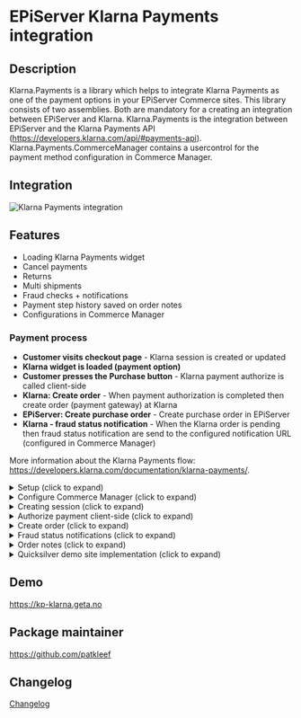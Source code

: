 # EPiServer Klarna Payments integration

## Description

Klarna.Payments is a library which helps to integrate Klarna Payments as one of the payment options in your EPiServer Commerce sites.
This library consists of two assemblies. Both are mandatory for a creating an integration between EPiServer and Klarna.
Klarna.Payments is the integration between EPiServer and the Klarna Payments API (https://developers.klarna.com/api/#payments-api).
Klarna.Payments.CommerceManager contains a usercontrol for the payment method configuration in Commerce Manager.

## Integration

![Klarna Payments integration](https://github.com/Geta/Klarna/raw/master/docs/images/klarna-payments-integration.png)

## Features

- Loading Klarna Payments widget
- Cancel payments
- Returns
- Multi shipments
- Fraud checks + notifications
- Payment step history saved on order notes
- Configurations in Commerce Manager

### Payment process

- **Customer visits checkout page** - Klarna session is created or updated
- **Klarna widget is loaded (payment option)**
- **Customer presses the Purchase button** - Klarna payment authorize is called client-side
- **Klarna: Create order** - When payment authorization is completed then create order (payment gateway) at Klarna
- **EPiServer: Create purchase order** - Create purchase order in EPiServer
- **Klarna - fraud status notification** - When the Klarna order is pending then fraud status notification are send to the configured notification URL (configured in Commerce Manager)

More information about the Klarna Payments flow: https://developers.klarna.com/documentation/klarna-payments/.

<details>
  <summary>Setup (click to expand)</summary>

Start by installing NuGet packages (use [NuGet](https://nuget.episerver.com/)):

    Install-Package Klarna.Payments.v3

For the Commerce Manager site run the following package:

    Install-Package Klarna.Payments.CommerceManager.v3

</details>
<details>
  <summary>Configure Commerce Manager (click to expand)</summary>

Login into Commerce Manager and open **Administration -> Order System -> Payments**. Then click **New** and in **Overview** tab fill:

- **Name(\*)**
- **System Keyword(\*)** - KlarnaPayments (the integration will not work when something else is entered in this field)
- **Language(\*)** - allows a specific language to be specified for the payment gateway
- **Class Name(\*)** - choose **Klarna.Payments.KlarnaPaymentGateway**
- **Payment Class(\*)** - choose **Mediachase.Commerce.Orders.OtherPayment**
- **IsActive** - **Yes**
- **Supports Recurring** - **No** - this Klarna Payments integration does not support recurring payments

(\*) mandatory

- select shipping methods available for this payment

![Payment method settings](/docs/screenshots/payment-overview.PNG?raw=true "Payment method settings")

- navigate to parameters tab and fill out the Klarna configurations. Configurations are market specific so first select a market. (see screenshot below)

**Connection string**

Connection string configurations for the connection with the Klarna APi. See the Klarna documentation for the API endpoints: https://developers.klarna.com/api/#api-urls. Klarna API requires HTTPS.

**Widget settings**

Set the colors and border size for the Klarna widget. The Klarna logo should be placed by the developer somewhere on the checkout/payment page.

**Other settings**

After payment is completed the [confirmation url](https://developers.klarna.com/api/#payments-api__create-a-new-credit-sessionmerchant_urls__confirmation) must be called. This can be done with this method:

```csharp
var result = _klarnaPaymentsService.Complete(purchaseOrder);
if (result.IsRedirect)
{
    return Redirect(result.RedirectUrl);
}
```

In Quicksilver the order confirmation page URL would look something like this: '/en/checkout/order-confirmation'.

[Notification url](https://developers.klarna.com/api/#payments-api__create-a-new-credit-sessionmerchant_urls__notification) is called by Klarna for fraud updates. See further in the documentation for an example implementation or in the [demo site](/demo/Sources/EPiServer.Reference.Commerce.Site/Features/Checkout/Controllers/KlarnaPaymentController.cs#L63) and would be '/klarnaapi/fraud'. The 'Send product and image URL' checkbox indicates if the product (in cart) page and image URL should be sent to Klarna. When the 'Use attachment' checkbox is checked the developer should send extra information to Klarna. See the Klarna documentation for more explanation: https://developers.klarna.com/documentation/klarna-payments/integration-guide/create-session/#extra-merchant-data.

The 'Pre-assesment' field indicates if customer information should be sent to Klarna prior to authorization. Klarna will review this information to verify if the customer can buy via Klarna. This option is only available in the U.S. market and will be ignored for all other markets. Below a code snippet for sending customer information. An implementation of the ISessionBuilder can be used for setting this information. The ISessionBuilder is explained later in this document.

```
sessionRequest.Customer = new Customer
{
    DateOfBirth = "1980-01-01",
    Gender = "Male",
    LastFourSsn = "1234"
};
```

![Payment method settings](/docs/screenshots/payment-parameters.PNG?raw=true "Payment method parameters")

**Note: If the parameters tab is empty (or gateway class is missing), make sure you have installed the commerce manager nuget (see above)**

- In the **Markets** tab select a market for which this payment will be available.
  </details>

<details>
  <summary>Creating session (click to expand)</summary>

A session at Klarna should be created when the visitor is on the checkout page. The CreateOrUpdateSession method will create a new session when it does not exists or update the current one. This method also accepts an optional parameter of the type IDictionary<string, object>. This parameter can be used to pass extra information that can be used in the session builder.

```
await _klarnaPaymentsService.CreateOrUpdateSession(Cart);
```

It's possible to create an implementation of the ISessionBuilder. The Build method is called after all default values are set. This way the developer is able to override values or set missing values. The includePersonalInformation parameter indicates if personal information can be sent to Klarna. There are some restrictions for certain countries. For example, countries in the EU can only send personal information on the last step of the payment process. Below an example implementation of a DemoSessionBuilder.

```
public class DemoSessionBuilder : ISessionBuilder
{
        public Session Build(Session session, ICart cart, PaymentsConfiguration configuration, IDictionary<string, object> dic = null, bool includePersonalInformation = false)
    {
        if (includePersonalInformation && paymentsConfiguration.CustomerPreAssessment)
        {
            session.Customer = new Customer
            {
                DateOfBirth = "1980-01-01",
                Gender = "Male",
                LastFourSsn = "1234"
            };
        }
        session.MerchantReference2 = "12345";

        if (configuration.UseAttachments)
        {
            var converter = new IsoDateTimeConverter
            {
                DateTimeFormat = "yyyy'-'MM'-'dd'T'HH':'mm':'ss'Z'"
            };

            var customerAccountInfos = new List<Dictionary<string, object>>
            {
                new Dictionary<string, object>
                {
                    { "unique_account_identifier",  "Test Testperson" },
                    { "account_registration_date", DateTime.Now },
                    { "account_last_modified", DateTime.Now }
                }
            };

            var emd = new Dictionary<string, object>
            {
                { "customer_account_info", customerAccountInfos}
            };

            session.Attachment = new Attachment
            {
                ContentType = "application/vnd.klarna.internal.emd-v2+json",
                Body = JsonConvert.SerializeObject(emd, converter)
            };
        }
        return session;
    }
}
```

The following properties are set by default (read from current cart and payment method configurations):

- **PurchaseCountry**
- **MerchantUrl.Confirmation**
- **MerchantUrl.Notification**
- **Options**
- **OrderAmount**
- **PurchaseCurrency**
- **Locale**
- **OrderLines**
- **ShippingAddress**
- **BillingAddress**

Read more about the different parameters: https://developers.klarna.com/api/#payments-api-create-a-new-credit-session.

When the 'Use attachment' checkbox is checked extra information can be send to Klarna. The code snippet above (DemoSessionBuilder) shows an example how you can implement this. Full documentation about this topic can be found here: https://developers.klarna.com/documentation/klarna-payments/integration-guide/create-session/#extra-merchant-data.

</details>

<details>
  <summary>Authorize payment client-side (click to expand)</summary>

The last step just before creating an order is to do an [authorization call](https://developers.klarna.com/documentation/klarna-payments/integration-guide/authorize/). In this call we will provide Klarna with any missing personal information (which might be missing due to legislation). Up until now no personal information might have been synced to Klarna, which makes risk assessment quite hard to accomplish. During the authorize call we provide Klarna with the required personal information (billing-/shipping address, customer info). Klarna will conduct a full risk assessment after which it will provide immediate feedback, which is described on the previously linked [docs](https://developers.klarna.com/documentation/klarna-payments/integration-guide/authorize/).
As Quicksilver supports both authenticated and anonymous checkout, we have multiple ways to retrieve personal information for the current customer.

Ways to retrieve personal information (PI):

- Authenticated user
  - In this case we expect that (most of) the personal information exists server side. We do an api call to the provided KlarnaPaymentController (url: "/klarnaapi/personal") to retrieve personal information. Due to the way the Quicksilver checkout process is set up, we have to provide the currently selected billing address id; because it is not stored server side (yet).
- Anonymous user
  - In this case we expect that no information exists server side. We retrieve personal information from form fields and use that to populate the object with personal information.

If anything goes wrong it could be that the Klarna widget will display a pop-up, allowing the user to recover from any errors. In case of non-recoverable error(s); the widget should be hidden and we should inform the user to select a different payment method. The happy flow (no errors) would mean that we will retrieve an authorization token from Klarna and can continue with the checkout process.
Receiving an authorization token means that the risk assessment succeeded and we're able to complete the order. The authorization token is provided during the form post to Epi (purchase). This authorization token is important because it allows us to make sure no changes were made client side (as you can change the cart items in the authorization call as well).

Checkout flow:

- Server side - During checkout we use the CreateOrUpdateSession to update the session at Klarna (this does not contain any PI)
- Client side - When the user clicks on 'Place order' we use the Klarna javascript library to do an authorize call, providing the necessary PI.
  - If authorize succeeds we receive an authorization token, which we add to the checkout form and pass on to our server
  - If authorize fails, for example if there are no offers based on the user's personal info, we flip a boolean on the user's cart server side. That boolean will allow the CreateOrUpdateSession to send PI to Klarna in any subsequent call (IKlarnaPaymentsService - AllowedToSharePersonalInformation).
- Server side - After authorize we take our cart and create another 'clean' session based on the information we have (which is our 'truth'), using this session and the authorization token we can create an order in Klarna.
  - If creating an order fails, the authorize request has been tampered with and the payment fails

In your own implementation you can use Checkout.Klarna.js as a reference implementation. The existing Checkout.js has been modified slightly in order to 1. (re-)load the Klarna widget after updating the order summary and 2. do an authorization call to epi on 'jsCheckoutForm' submit.

</details>

<details>
  <summary>Create order (click to expand)</summary>

The KlarnaPaymentGateway will create an order at Klarna when the authorization (client-side) is done. The ISessionBuilder is called again to override the default values or set other extra values when necessary. When the Gateway returns true (indicating the payment is processed) a PurchaseOrder can be created. This should be done by the developer, the QuickSilver demo site contains an example implementation.

</details>

<details>
  <summary>Fraud status notifications (click to expand)</summary>
  
In Commerce Manager the notification URL can be configured. Klarna will call this URL for notifications for an orders that needs an additional review (fraud reasons). The IKlarnaPaymentsService includes a method for handling fraud notifications. Below an example implementation.

```
[Route("fraud/")]
[AcceptVerbs("Post")]
[HttpPost]
public IHttpActionResult FraudNotification()
{
    var requestParams = Request.Content.ReadAsStringAsync().Result;

    _log.Error("KlarnaPaymentController.FraudNotification called: " + requestParams);

    if (!string.IsNullOrEmpty(requestParams))
    {
        var notification = JsonConvert.DeserializeObject<NotificationModel>(requestParams);

        _klarnaPaymentsService.FraudUpdate(notification);
    }
    return Ok();
}

When a payment needs an additional review, the payment in EPiServer is set to the status PENDING and the order to ONHOLD. When the fraud status callback URL is called and the payment is accepted the payment status will be set to PROCESSED and the order to ONHOLD. If the payment is rejected by Klarna the payment status is set to FAILED.
```

</details>

<details>
  <summary>Order notes (click to expand)</summary>
  
The KlarnaPaymentGateway save notes about payment updates at the order.

![Order notes](/docs/screenshots/order-notes.PNG?raw=true "Order notes")

</details>

<details>
  <summary>Quicksilver demo site implementation (click to expand)</summary>
  
This repository includes the [Quicksilver demo site](https://github.com/Geta/Klarna/tree/master/demo) which contains an example implementation of this package. The implementation requires both frontend and backend changes.

**Start page setting**

When running the demo code in this repository make sure to enable Klarna Payments on the start page (Commerce tab).

**Load Klarna JS script**

Load the Klarna API Javascript.

```
    <script src="https://x.klarnacdn.net/kp/lib/v1/api.js" async></script>
```

**Frontend implementation**

There are a few frontend changes that are required.

- Load and initialize (define settings) the Klarna Payments widget
- Authorize payment when visitor clicks the purchase button. The authorize action can be used to send some additional personal. Some countries (EU) we can only send personal information in the last (authorize) step. See more info about the [authorize step here](https://developers.klarna.com/documentation/klarna-payments/integration-guide/authorize/)

Example implementation: [Klarna.Payments.js](/demo/Sources/EPiServer.Reference.Commerce.Site/Scripts/js/Klarna.Payments.js)

**API controller - frontend and callback communication**

The `KlarnaPaymentController` contains actions that are used by the frontend and an action that is used by Klarna for fraud notifications.

- GetpersonalInformation - Get personal information for the authorization call. See the section 'Call authorize client-side' for more explanation.
- AllowSharingOfPersonalInformation - Check if the personal information can be shared. See the section 'Call authorize client-side' for more explanation.
- FraudNotification - Endpoint for fraud notifications pushed by Klarna. This URL can be configured in Commerce Manager, see the 'Configure Commerce Manager' section.

**Load and display payment - QuickSilver**

- [\_KlarnaPayments.cshtml](/demo/Sources/EPiServer.Reference.Commerce.Site/Views/Payment/_KlarnaPayments.cshtml) - display Klarna Payment method
- [\_KlarnaPaymentsConfirmation.cshtml](/demo/Sources/EPiServer.Reference.Commerce.Site/Views/Shared/_KlarnaPaymentsConfirmation.cshtml) - Klarna Payments confirmation view
- [KlarnaPaymentsPaymentMethod.cs](/demo/Sources/EPiServer.Reference.Commerce.Site/Features/Payment/PaymentMethods/KlarnaPaymentsPaymentMethod.cs)
  - See PostProcess - Set the payment status to pending when the fraud status is pending
- Implement AuthorizationToken on the [CheckoutViewModel](/demo/Sources/EPiServer.Reference.Commerce.Site/Features/Checkout/ViewModels/CheckoutViewModel.cs), add hiddenfield on [Single-](/demo/Sources/EPiServer.Reference.Commerce.Site/Views/Checkout/SingleShipmentCheckout.cshtml) and [MultiShipmentCheckout.cshtml](/demo/Sources/EPiServer.Reference.Commerce.Site/Views/Checkout/MultiShipmentCheckout.cshtml)

**Process payment - QuickSilver**

- [CheckoutService](/demo/Sources/EPiServer.Reference.Commerce.Site/Features/Checkout/Services/CheckoutService.cs) `CreateAndAddPaymentToCart` - Set authorization token on payment object. This should be done before calling the payment gateway - `cart.ProcessPayments(_paymentProcessor, _orderGroupCalculator)`
- Call `CreateOrUpdateSession` method in the Index, Update and ChangeAddress action of the [CheckoutController](/demo/Sources/EPiServer.Reference.Commerce.Site/Features/Checkout/Controllers/CheckoutController.cs)
- Call the `Complete` to redirect the visitor to the confirmation page after creating a PurchaseOrder

Note: if you're not using serialized carts you need to set the OrderNumberMethod property on the cart like below code snippet. This package contains an implementation of the IOrderNumberGenerator. During payment authorization (so before a purchase order is created) it's mandatory to send the order number to Klarna. The custom implementation in the package generates an order number and saves it on the cart. When the SaveAsPurchaseOrder method is called the implementation will return the generated order number from the cart.

```
if (cart is Mediachase.Commerce.Orders.Cart) // old (not serialized) carts don't use the IOrderNumberGenerator
{
    var orderNumberGenerator = ServiceLocator.Current.GetInstance<IOrderNumberGenerator>();
    ((Mediachase.Commerce.Orders.Cart)cart).OrderNumberMethod = orderNumberGenerator.GenerateOrderNumber;
}
```

</details>

## Demo

https://kp-klarna.geta.no

## Package maintainer

https://github.com/patkleef

## Changelog

[Changelog](../../CHANGELOG.md)
